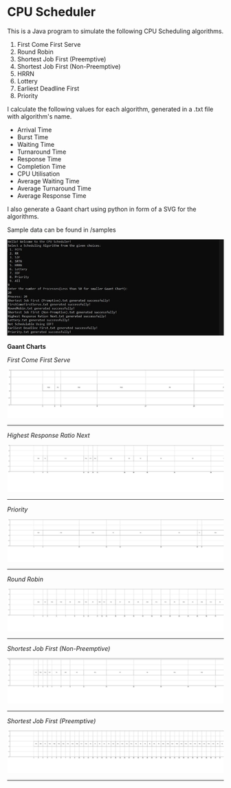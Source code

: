 # CPU Scheduler

This is a Java program to simulate the following CPU Scheduling algorithms.

1. First Come First Serve
2. Round Robin
3. Shortest Job First (Preemptive)
4. Shortest Job First (Non-Preemptive)
5. HRRN
6. Lottery
7. Earliest Deadline First
8. Priority

I calculate the following values for each algorithm, generated in a .txt file with algorithm's name.

- Arrival Time       
- Burst Time
- Waiting Time
- Turnaround Time    
- Response Time
- Completion Time
- CPU Utilisation
- Average Waiting Time
- Average Turnaround Time 
- Average Response Time

I also generate a Gaant chart using python in form of a SVG for the algorithms.

Sample data can be found in /samples

![main](images/All.jpg)


**Gaant Charts**

*First Come First Serve*

![FCFS](images/FirstComeFirstServe.jpg)

---

*Highest Response Ratio Next*

![HRRN](images/HighestResponseRationNext.jpg)

---


*Priority*

![P](images/Priority.jpg)

---

*Round Robin*

![RR](images/RoundRobin.jpg)

---

*Shortest Job First (Non-Preemptive)*

![SJF](images/ShortestJobFirst(NonPreEmptive).jpg)

---

*Shortest Job First (Preemptive)*

![SJFN](images/ShortestJobFirst(PreEmptive).jpg)

---
